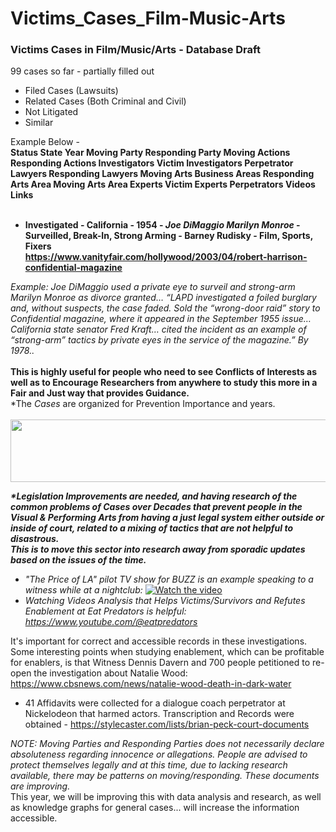 # Victims_Cases_Film-Music-Arts
<h3>Victims Cases in Film/Music/Arts - Database Draft</h3>

99 cases so far - partially filled out

- Filed Cases (Lawsuits)<br>
- Related Cases (Both Criminal and Civil)<br>
- Not Litigated<br>
- Similar <br>

Example Below -<br>
<b>
Status	State	Year	Moving Party	Responding Party	Moving Actions	Responding Actions	Investigators Victim	Investigators Perpetrator	Lawyers Responding	Lawyers Moving	Arts Business Areas	Responding Arts Area	Moving Arts Area	Experts Victim	Experts Perpetrators	Videos	Links											
<br>
- Investigated -	California -	1954 -	<i>Joe DiMaggio	Marilyn Monroe</i> -	Surveilled, Break-In, Strong Arming	- 	Barney Rudisky	-		Film, Sports, Fixers					<br>	https://www.vanityfair.com/hollywood/2003/04/robert-harrison-confidential-magazine		
</b>
<i>Example: Joe DiMaggio used a private eye to surveil and strong-arm Marilyn Monroe as divorce granted… “LAPD investigated a foiled burglary and, without suspects, the case faded. Sold the “wrong-door raid” story to Confidential magazine, where it appeared in the September 1955 issue… California state senator Fred Kraft… cited the incident as an example of “strong-arm” tactics by private eyes in the service of the magazine.” By 1978..</i><br>
<br><b>This is highly useful for people who need to see Conflicts of Interests as well as to Encourage Researchers from anywhere to study this more in a Fair and Just way that provides Guidance.</b>
<br>*The <i>Cases</i> are organized for Prevention Importance and years.
<br><br>
<center><img src="https://github.com/RescueSocialTech/Victims_Cases_Film-Music-Arts/blob/main/z-film-banner.jpg" width="600" height="100"></center>	

<i><b>*Legislation Improvements are needed, and having research of the common problems of Cases over Decades that prevent people in the Visual & Performing Arts from having a just legal system either outside or inside of court, related to a mixing of tactics that are not helpful to disastrous.
<br>This is to move this sector into research away from sporadic updates based on the issues of the time.</i></b>
<br>
- <i>"The Price of LA" pilot TV show for BUZZ is an example speaking to a witness while at a nightclub:</i>
[![Watch the video](https://img.youtube.com/vi/2Ie2OcADm30/maxresdefault.jpg)](https://youtu.be/2Ie2OcADm30?si=XOCxuQFk82QGvhRS)
- <i>Watching Videos Analysis that Helps Victims/Survivors and Refutes Enablement at Eat Predators is helpful: https://www.youtube.com/@eatpredators</i>

It's important for correct and accessible records in these investigations. Some interesting points when studying enablement, which can be profitable for enablers, is that Witness Dennis Davern and 700 people petitioned to re-open the investigation about Natalie Wood: https://www.cbsnews.com/news/natalie-wood-death-in-dark-water
- 41 Affidavits were collected for a dialogue coach perpetrator at Nickelodeon that harmed actors. Transcription and Records were obtained - https://stylecaster.com/lists/brian-peck-court-documents

<i>NOTE: Moving Parties and Responding Parties does not necessarily declare absoluteness regarding innocence or allegations. People are advised to protect themselves legally and at this time, due to lacking research available, there may be patterns on moving/responding. These documents are improving.</i>
<br>This year, we will be improving this with data analysis and research, as well as knowledge graphs for general cases... will increase the information accessible.
